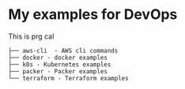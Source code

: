 # My examples for DevOps
This is prg cal
```
├── aws-cli  - AWS cli commands
├── docker - docker examples
├── k8s - Kubernetes examples
├── packer - Packer examples
└── terraform - Terraform examples
```
